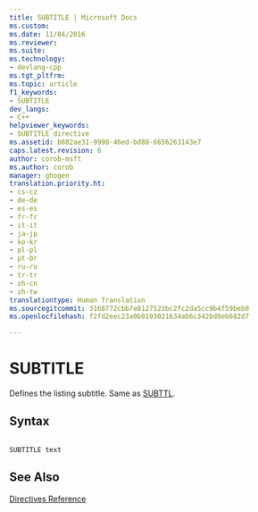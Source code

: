 ```yaml
---
title: SUBTITLE | Microsoft Docs
ms.custom: 
ms.date: 11/04/2016
ms.reviewer: 
ms.suite: 
ms.technology:
- devlang-cpp
ms.tgt_pltfrm: 
ms.topic: article
f1_keywords:
- SUBTITLE
dev_langs:
- C++
helpviewer_keywords:
- SUBTITLE directive
ms.assetid: b882ae31-9998-46ed-bd88-6656263143e7
caps.latest.revision: 6
author: corob-msft
ms.author: corob
manager: ghogen
translation.priority.ht:
- cs-cz
- de-de
- es-es
- fr-fr
- it-it
- ja-jp
- ko-kr
- pl-pl
- pt-br
- ru-ru
- tr-tr
- zh-cn
- zh-tw
translationtype: Human Translation
ms.sourcegitcommit: 3168772cbb7e8127523bc2fc2da5cc9b4f59beb8
ms.openlocfilehash: f2fd2eec23a0b0193021634ab6c342bd0eb682d7

---
```

# SUBTITLE
Defines the listing subtitle. Same as [SUBTTL](../../assembler/masm/subttl.md).  
  
## Syntax  
  
```  
  
SUBTITLE text  
```  
  
## See Also  
 [Directives Reference](../../assembler/masm/directives-reference.md)


<!--HONumber=Jan17_HO2-->


